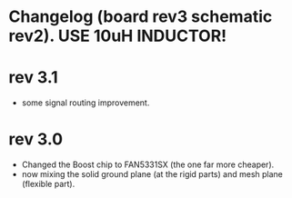 # Changelog (board rev3 schematic rev2). USE 10uH INDUCTOR!

rev 3.1
=

- some signal routing improvement.  

rev 3.0
=

- Changed the Boost chip to FAN5331SX (the one far more cheaper).  
- now mixing the solid ground plane (at the rigid parts) and mesh plane (flexible part).  
